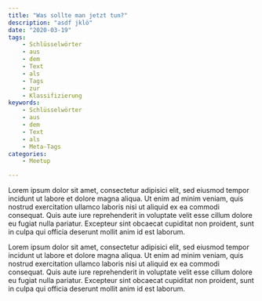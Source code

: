 ```yaml
---
title: "Was sollte man jetzt tun?"
description: "asdf jklö"
date: "2020-03-19"
tags:
    - Schlüsselwörter
    - aus
    - dem
    - Text
    - als 
    - Tags
    - zur 
    - Klassifizierung
keywords:
    - Schlüsselwörter
    - aus
    - dem
    - Text
    - als
    - Meta-Tags
categories:
    - Meetup

---
```


Lorem ipsum dolor sit amet, consectetur adipisici elit, sed eiusmod tempor incidunt ut labore et dolore magna aliqua. Ut enim ad minim veniam, quis nostrud exercitation ullamco laboris nisi ut aliquid ex ea commodi consequat. Quis aute iure reprehenderit in voluptate velit esse cillum dolore eu fugiat nulla pariatur. Excepteur sint obcaecat cupiditat non proident, sunt in culpa qui officia deserunt mollit anim id est laborum.

Lorem ipsum dolor sit amet, consectetur adipisici elit, sed eiusmod tempor incidunt ut labore et dolore magna aliqua. Ut enim ad minim veniam, quis nostrud exercitation ullamco laboris nisi ut aliquid ex ea commodi consequat. Quis aute iure reprehenderit in voluptate velit esse cillum dolore eu fugiat nulla pariatur. Excepteur sint obcaecat cupiditat non proident, sunt in culpa qui officia deserunt mollit anim id est laborum.
